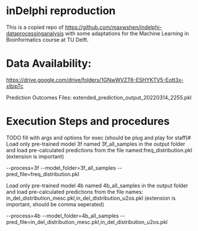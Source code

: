 # inDelphi reproduction

This is a copied repo of https://github.com/maxwshen/indelphi-dataprocessinganalysis with some adaptations for the Machine Learning in Bioinformatics course at TU Delft.

# Data Availability:
https://drive.google.com/drive/folders/1GNwWVZT6-ESHYKTV5-Eott3x-xlbipTc

Prediction Outcomes Files: extended_prediction_output_20220314_2255.pkl

# Execution Steps and procedures
TODO fill with args and options for exec (should be plug and play for staff)#
Load only pre-trained model 3f named 3f_all_samples in the output folder
and load pre-calculated predictions from the file named:freq_distribution.pkl
(extension is important)

--process=3f --model_folder=3f_all_samples --pred_file=freq_distribution.pkl

Load only pre-trained model 4b named 4b_all_samples in the output folder
and load pre-calculated predictions from the file names: in_del_distribution_mesc.pkl,in_del_distribution_u2os.pkl
(extension is important, should be comma seperated)

--process=4b --model_folder=4b_all_samples --pred_file=in_del_distribution_mesc.pkl,in_del_distribution_u2os.pkl
